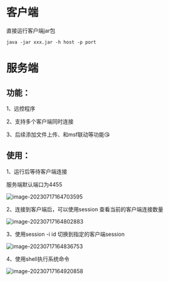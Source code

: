 # 客户端

直接运行客户端jar包



```
java -jar xxx.jar -h host -p port
```



# 服务端

## 功能：

1、远控程序

2、支持多个客户端同时连接

3、后续添加文件上传、和msf联动等功能😘

## 使用：

   1、运行后等待客户端连接

服务端默认端口为4455

![image-20230717164703595](https://hexo-images1.oss-cn-beijing.aliyuncs.com/imgs/image-20230717164703595.png)

2、连接到客户端后，可以使用session 查看当前的客户端连接数量

![image-20230717164802883](https://hexo-images1.oss-cn-beijing.aliyuncs.com/imgs/image-20230717164802883.png)

3、使用session -i id 切换到指定的客户端session 

![image-20230717164836753](https://hexo-images1.oss-cn-beijing.aliyuncs.com/imgs/image-20230717164836753.png)

4、使用shell执行系统命令

![image-20230717164920858](https://hexo-images1.oss-cn-beijing.aliyuncs.com/imgs/image-20230717164920858.png)